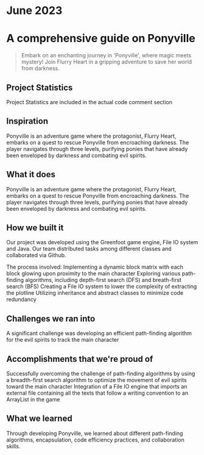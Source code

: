 # June 2023

# A comprehensive guide on Ponyville

>  Embark on an enchanting journey in 'Ponyville', where magic meets mystery! Join Flurry Heart in a gripping adventure to save her world from darkness.

## Project Statistics

Project Statistics are included in the actual code comment section

## Inspiration

Ponyville is an adventure game where the protagonist, Flurry Heart, embarks on a quest to rescue Ponyville from encroaching darkness. The player navigates through three levels, purifying ponies that have already been enveloped by darkness and combating evil spirits.

## What it does

Ponyville is an adventure game where the protagonist, Flurry Heart, embarks on a quest to rescue Ponyville from encroaching darkness. The player navigates through three levels, purifying ponies that have already been enveloped by darkness and combating evil spirits.

## How we built it

Our project was developed using the Greenfoot game engine, File IO system and Java. Our team distributed tasks among different classes and collaborated via Github.

The process involved:
Implementing a dynamic block matrix with each block glowing upon proximity to the main character
Exploring various path-finding algorithms, including depth-first search (DFS) and breath-first search (BFS)
Creating a File IO system to lower the complexity of extracting the plotline
Utilizing inheritance and abstract classes to minimize code redundancy

## Challenges we ran into

A significant challenge was developing an efficient path-finding algorithm for the evil spirits to track the main character

## Accomplishments that we're proud of

Successfully overcoming the challenge of path-finding algorithms by using a breadth-first search algorithm to optimize the movement of evil spirits toward the main character
Integration of a File IO engine that imports an external file containing all the texts that follow a writing convention to an ArrayList in the game


## What we learned

Through developing Ponyville, we learned about different path-finding algorithms, encapsulation, code efficiency practices, and collaboration skills.
